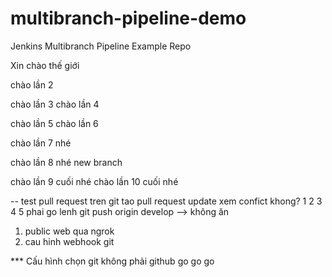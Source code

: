 # multibranch-pipeline-demo
Jenkins Multibranch Pipeline Example Repo
 
Xin chào thế giới

chào lần 2

chào lần 3
chào lần 4

chào lần 5
chào lần 6

chào lần 7 nhé

chào lần 8 nhé new branch

chào lần 9 cuối nhé 
chào lần 10 cuối nhé 

-- test pull request
tren git tao pull request update xem confict khong?
1
2
3
4
5
phai go lenh git push origin develop --> không ăn

1. public web qua ngrok
2. cau hinh webhook git


*** Cấu hình chọn git không phải github
go go go 